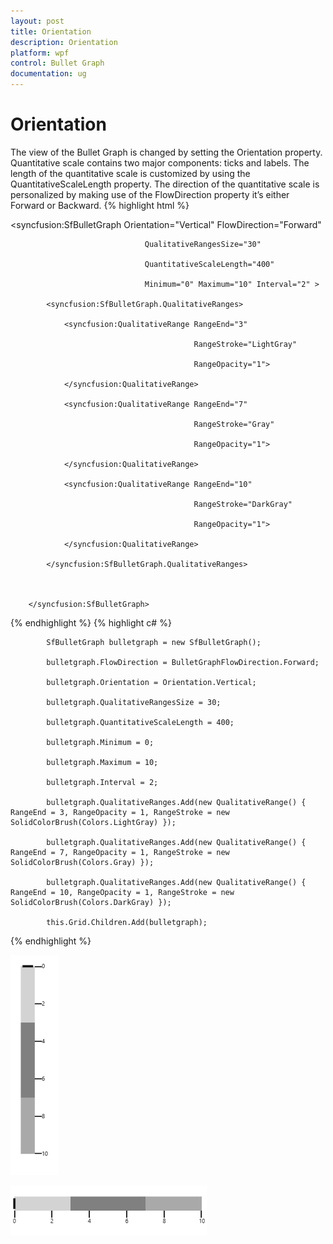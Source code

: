 ```yaml
---
layout: post
title: Orientation
description: Orientation
platform: wpf
control: Bullet Graph 
documentation: ug
---
```



# Orientation

The view of the Bullet Graph is changed by setting the Orientation property. Quantitative scale contains two major components: ticks and labels. The length of the quantitative scale is customized by using the QuantitativeScaleLength property. The direction of the quantitative scale is personalized by making use of the FlowDirection property it’s either Forward or Backward.
{% highlight html %}


  <syncfusion:SfBulletGraph Orientation="Vertical"   FlowDirection="Forward"

                                  QualitativeRangesSize="30" 

                                  QuantitativeScaleLength="400"

                                  Minimum="0" Maximum="10" Interval="2" >

            <syncfusion:SfBulletGraph.QualitativeRanges>

                <syncfusion:QualitativeRange RangeEnd="3" 

                                             RangeStroke="LightGray"

                                             RangeOpacity="1">

                </syncfusion:QualitativeRange>

                <syncfusion:QualitativeRange RangeEnd="7" 

                                             RangeStroke="Gray"

                                             RangeOpacity="1">

                </syncfusion:QualitativeRange>

                <syncfusion:QualitativeRange RangeEnd="10" 

                                             RangeStroke="DarkGray"

                                             RangeOpacity="1">

                </syncfusion:QualitativeRange>

            </syncfusion:SfBulletGraph.QualitativeRanges>



        </syncfusion:SfBulletGraph>

{% endhighlight  %}
{% highlight c# %}



            SfBulletGraph bulletgraph = new SfBulletGraph();

            bulletgraph.FlowDirection = BulletGraphFlowDirection.Forward;

            bulletgraph.Orientation = Orientation.Vertical;

            bulletgraph.QualitativeRangesSize = 30;

            bulletgraph.QuantitativeScaleLength = 400;

            bulletgraph.Minimum = 0;

            bulletgraph.Maximum = 10;

            bulletgraph.Interval = 2;

            bulletgraph.QualitativeRanges.Add(new QualitativeRange() { RangeEnd = 3, RangeOpacity = 1, RangeStroke = new SolidColorBrush(Colors.LightGray) });

            bulletgraph.QualitativeRanges.Add(new QualitativeRange() { RangeEnd = 7, RangeOpacity = 1, RangeStroke = new SolidColorBrush(Colors.Gray) });

            bulletgraph.QualitativeRanges.Add(new QualitativeRange() { RangeEnd = 10, RangeOpacity = 1, RangeStroke = new SolidColorBrush(Colors.DarkGray) });

            this.Grid.Children.Add(bulletgraph);

{% endhighlight  %}

![](Concept-and-Features_images/Concept-and-Features_img1.png)



![](Concept-and-Features_images/Concept-and-Features_img2.png)



